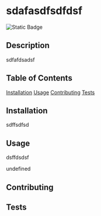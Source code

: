 # sdafasdfsdfdsf
  
![Static Badge](https://img.shields.io/badge/AFL-3.0-content)

## Description
  
sdfafdsadsf
  
## Table of Contents

[Installation](#Installation)
[Usage](#Usage)
[Contributing](#Contributing)
[Tests](#Tests)

## Installation
  
sdffsdfsd
  
## Usage
  
dsffdsdsf
  
undefined
  
## Contributing
  
## Tests
  
  